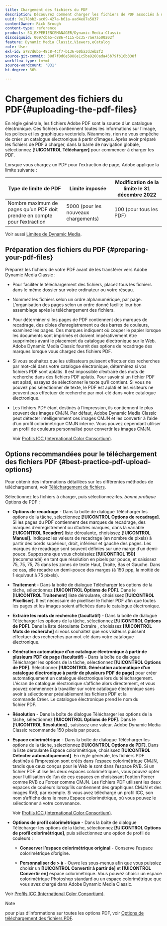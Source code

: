 ```yaml
---
title: Chargement des fichiers du PDF
description: Découvrez comment charger les fichiers de PDF associés à un catalogue électronique dans Adobe Dynamic Media Classic.
uuid: 9e178bb2-ac09-427a-b61a-aad4e87a5837
contentOwner: Rick Brough
content-type: reference
products: SG_EXPERIENCEMANAGER/Dynamic-Media-Classic
discoiquuid: 0097cba5-c886-4115-bc35-7ae7a500202f
feature: Dynamic Media Classic,Viewers,eCatalog
role: User
exl-id: a787d6b5-48c8-4cf7-b136-60ba3d3eb2f2
source-git-commit: 38d7f8d6e5888e1c5ba9260ada45b79fb16b338f
workflow-type: tm+mt
source-wordcount: '831'
ht-degree: 36%

---
```


# Chargement des fichiers du PDF{#uploading-the-pdf-files}

En règle générale, les fichiers Adobe PDF sont la source d’un catalogue électronique. Ces fichiers contiennent toutes les informations sur l’image, les polices et les graphiques vectoriels. Néanmoins, rien ne vous empêche de créer un catalogue électronique à partir d’images. Après avoir préparé les fichiers de PDF à charger, dans la barre de navigation globale, sélectionnez **[!UICONTROL Télécharger]** pour commencer à charger les PDF.

Lorsque vous chargez un PDF pour l’extraction de page, Adobe applique la limite suivante :

| Type de limite de PDF | Limite imposée | Modification de la limite le 31 décembre 2022 |
| --- | --- | --- |
| Nombre maximum de pages qu’un PDF doit prendre en compte pour l’extraction | 5000 (pour les nouveaux chargements) | 100 (pour tous les PDF) |

Voir aussi [Limites de Dynamic Media](/help/using/limitations.md).

## Préparation des fichiers du PDF {#preparing-your-pdf-files}

Préparez les fichiers de votre PDF avant de les transférer vers Adobe Dynamic Media Classic :

* Pour faciliter le téléchargement des fichiers, placez tous les fichiers dans le même dossier sur votre ordinateur ou votre réseau.
* Nommez les fichiers selon un ordre alphanumérique, par page. L’organisation des pages selon un ordre donné facilite leur bon assemblage après le téléchargement des fichiers.
* Pour déterminer si les pages de PDF contiennent des marques de recadrage, des cibles d’enregistrement ou des barres de couleurs, examinez les pages. Ces marques indiquent où couper le papier lorsque les documents sont imprimés et doivent impérativement être supprimées avant le placement du catalogue électronique sur le Web. Adobe Dynamic Media Classic fournit des options de recadrage des marques lorsque vous chargez des fichiers PDF.
* Si vous souhaitez que les utilisateurs puissent effectuer des recherches par mot-clé dans votre catalogue électronique, déterminez si vos fichiers PDF sont aplatis. Il est impossible d’extraire des mots de recherche dans des fichiers PDF aplatis. Pour savoir si un fichier PDF est aplati, essayez de sélectionner le texte qu’il contient. Si vous ne pouvez pas sélectionner de texte, le PDF est aplati et les visiteurs ne peuvent pas effectuer de recherche par mot-clé dans votre catalogue électronique.
* Les fichiers PDF étant destinés à l’impression, ils contiennent le plus souvent des images CMJN. Par défaut, Adobe Dynamic Media Classic peut détecter intelligemment ces images CMJN et les convertir à l’aide d’un profil colorimétrique CMJN interne. Vous pouvez cependant utiliser un profil de couleurs personnalisé pour convertir les images CMJN.

   Voir [Profils ICC (International Color Consortium)](icc-profiles.md#icc_profiles).

## Options recommandées pour le téléchargement des fichiers PDF {#best-practice-pdf-upload-options}

Pour obtenir des informations détaillées sur les différentes méthodes de téléchargement, voir [Téléchargement de fichiers](uploading-files.md#uploading_your_files).

Sélectionnez les fichiers à charger, puis sélectionnez-les. *bonne pratique* Options de PDF :

* **Options de recadrage** - Dans la boîte de dialogue Télécharger les options de la tâche, sélectionnez **[!UICONTROL Options de recadrage]**. Si les pages du PDF contiennent des marques de recadrage, des marques d’enregistrement ou d’autres marques, dans la variable **[!UICONTROL Recadrer]** liste déroulante, choisissez **[!UICONTROL Manuel]**. Indiquez les valeurs de recadrage (en nombre de pixels) à partir des bords supérieur, droit, inférieur et gauche des pages. Les marques de recadrage sont souvent définies sur une marge d’un demi-pouce. Supposons que vous choisissiez **[!UICONTROL 150]** (recommandé) en tant que résolution en pixels par pouce, et saisissez 75, 75, 75, 75 dans les zones de texte Haut, Droite, Bas et Gauche. Dans ce cas, elle recadre un demi-pouce des marges (à 150 ppp, la moitié de 1 équivaut à 75 pixels).

* **Traitement** - Dans la boîte de dialogue Télécharger les options de la tâche, sélectionnez **[!UICONTROL Options de PDF]**. Dans le **[!UICONTROL Traitement]** liste déroulante, choisissez **[!UICONTROL Pixelliser]**. Il est nécessaire de pixelliser le fichier PDF afin que toutes les pages et les images soient affichées dans le catalogue électronique.

* **Extraire les mots de recherche (facultatif)** - Dans la boîte de dialogue Télécharger les options de la tâche, sélectionnez **[!UICONTROL Options de PDF]**. Dans la liste déroulante Extraire , choisissez **[!UICONTROL Mots de recherche]** si vous souhaitez que vos visiteurs puissent effectuer des recherches par mot-clé dans votre catalogue électronique.

* **Génération automatique d’un catalogue électronique à partir de plusieurs PDF de page (facultatif)** - Dans la boîte de dialogue Télécharger les options de la tâche, sélectionnez **[!UICONTROL Options de PDF]**. Sélectionner **[!UICONTROL Génération automatique d’un catalogue électronique à partir de plusieurs PDF de page]** pour créer automatiquement un catalogue électronique lors du téléchargement. L’écran de catalogue électronique s’affiche alors directement, et vous pouvez commencer à travailler sur votre catalogue électronique sans avoir à sélectionner préalablement les fichiers PDF et la commande Créer. Le catalogue électronique prend le nom du fichier PDF.

* **Résolution** - Dans la boîte de dialogue Télécharger les options de la tâche, sélectionnez **[!UICONTROL Options de PDF]**. Dans le **[!UICONTROL Résolution]** , saisissez une valeur. Adobe Dynamic Media Classic recommande 150 pixels par pouce.

* **Espace colorimétrique** - Dans la boîte de dialogue Télécharger les options de la tâche, sélectionnez **[!UICONTROL Options de PDF]**. Dans la liste déroulante Espace colorimétrique, choisissez **[!UICONTROL Détecter automatiquement]**. En règle générale, les fichiers PDF destinés à l’impression sont créés dans l’espace colorimétrique CMJN, tandis que ceux conçus pour le Web le sont dans l’espace RVB. Si un fichier PDF utilise les deux espaces colorimétriques, vous pouvez opter pour l’utilisation de l’un de ces espaces en choisissant l’option Forcer comme RVB ou Forcer comme CMJN. Les fichiers PDF utilisent les deux espaces de couleurs lorsqu’ils contiennent des graphiques CMJN et des images RVB, par exemple. Si vous avez téléchargé un profil ICC, son nom s’affiche dans le menu Espace colorimétrique, où vous pouvez le sélectionner à votre convenance.

   Voir [Profils ICC (International Color Consortium)](/help/using/icc-profiles.md).

* **Options de profil colorimétrique** - Dans la boîte de dialogue Télécharger les options de la tâche, sélectionnez **[!UICONTROL Options de profil colorimétrique]**, puis sélectionnez une option de profil de couleurs :

   * **Conserver l’espace colorimétrique original** - Conserve l’espace colorimétrique d’origine.

   * **Personnaliser de > à** - Ouvre les sous-menus afin que vous puissiez choisir un **[!UICONTROL Convertir à partir de]** et **[!UICONTROL Convertir en]** espace colorimétrique. Vous pouvez choisir un espace colorimétrique Photoshop standard ou un espace colorimétrique que vous avez chargé dans Adobe Dynamic Media Classic.

<!-- * **Convert To SRGB** - Converts to SRGB (Standard Red Green Blue). SRGB is the recommended color space for displaying images on web pages. -->

Voir [Profils ICC (International Color Consortium)](icc-profiles.md#icc_profiles).

>[!NOTE]
>
>pour plus d’informations sur toutes les options PDF, voir [Options de téléchargement des fichiers PDF](pdfs.md#pdf_upload_options).
